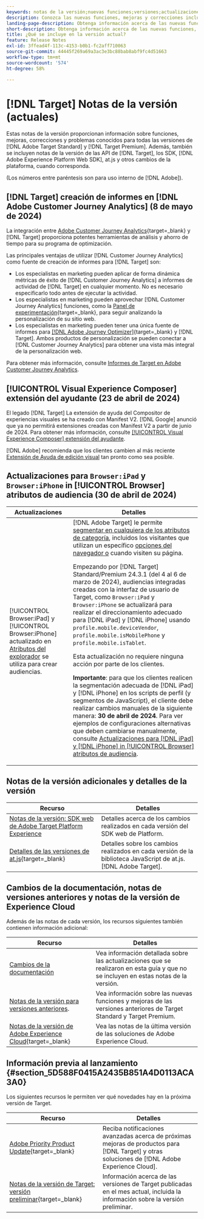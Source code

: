 ```yaml
---
keywords: notas de la versión;nuevas funciones;versiones;actualizaciones;actualización;versión;mejora;mejoras;correcciones;correcciones de errores;actualizaciones
description: Conozca las nuevas funciones, mejoras y correcciones incluidas en la versión actual de  [!DNL Adobe Target], incluidos SDK, API y bibliotecas de JavaScript.
landing-page-description: Obtenga información acerca de las nuevas funciones, mejoras y correcciones incluidas en la versión actual de  [!DNL Adobe Target].
short-description: Obtenga información acerca de las nuevas funciones, mejoras y correcciones incluidas en la versión actual de  [!DNL Adobe Target].
title: ¿Qué se incluye en la versión actual?
feature: Release Notes
exl-id: 3ffead4f-113c-4153-b0b1-fc2aff710063
source-git-commit: 44445f269a69a3ac3e3bc88bab8abf9fc4d51663
workflow-type: tm+mt
source-wordcount: '574'
ht-degree: 58%

---
```


# [!DNL Target] Notas de la versión (actuales)

Estas notas de la versión proporcionan información sobre funciones, mejoras, correcciones y problemas conocidos para todas las versiones de [!DNL Adobe Target Standard] y [!DNL Target Premium]. Además, también se incluyen notas de la versión de las API de [!DNL Target], los SDK, [!DNL Adobe Experience Platform Web SDK], at.js y otros cambios de la plataforma, cuando corresponda.

(Los números entre paréntesis son para uso interno de [!DNL Adobe]).

## [!DNL Target] creación de informes en [!DNL Adobe Customer Journey Analytics] (8 de mayo de 2024)

La integración entre [Adobe Customer Journey Analytics](https://experienceleague.adobe.com/en/docs/customer-journey-analytics){target=_blank} y [!DNL Target] proporciona potentes herramientas de análisis y ahorro de tiempo para su programa de optimización.

Las principales ventajas de utilizar [!DNL Customer Journey Analytics] como fuente de creación de informes para [!DNL Target] son:

* Los especialistas en marketing pueden aplicar de forma dinámica métricas de éxito de [!DNL Customer Journey Analytics] a informes de actividad de [!DNL Target] en cualquier momento. No es necesario especificarlo todo antes de ejecutar la actividad.
* Los especialistas en marketing pueden aprovechar [!DNL Customer Journey Analytics] funciones, como la [Panel de experimentación](https://experienceleague.adobe.com/en/docs/analytics-platform/using/cja-workspace/panels/experimentation){target=_blank}, para seguir analizando la personalización de su sitio web.
* Los especialistas en marketing pueden tener una única fuente de informes para [[!DNL Adobe Journey Optimizer]](https://experienceleague.adobe.com/en/docs/journey-optimizer/using/reporting/cja-ajo){target=_blank} y [!DNL Target]. Ambos productos de personalización se pueden conectar a [!DNL Customer Journey Analytics] para obtener una vista más integral de la personalización web.

Para obtener más información, consulte [Informes de Target en Adobe Customer Journey Analytics](/help/main/c-integrating-target-with-mac/cja/target-reporting-in-cja.md).

## [!UICONTROL Visual Experience Composer] extensión del ayudante (23 de abril de 2024)

El legado [!DNL Target] La extensión de ayuda del Compositor de experiencias visuales se ha creado con Manifest V2. [!DNL Google] anunció que ya no permitirá extensiones creadas con Manifest V2 a partir de junio de 2024. Para obtener más información, consulte [[!UICONTROL Visual Experience Composer] extensión del ayudante](/help/main/c-experiences/c-visual-experience-composer/r-troubleshoot-composer/vec-helper-browser-extension.md).

[!DNL Adobe] recomienda que los clientes cambien al más reciente [Extensión de Ayuda de edición visual](/help/main/c-experiences/c-visual-experience-composer/r-troubleshoot-composer/visual-editing-helper-extension.md) tan pronto como sea posible.

## Actualizaciones para `Browser:iPad` y `Browser:iPhone` in [!UICONTROL Browser] atributos de audiencia (30 de abril de 2024)

| Actualizaciones | Detalles |
|--- |--- |
| [!UICONTROL Browser:iPad] y [!UICONTROL Browser:iPhone] actualizado en [Atributos del explorador](/help/main/c-target/c-audiences/c-target-rules/browser.md) se utiliza para crear audiencias. | [!DNL Adobe Target] le permite [segmentar en cualquiera de los atributos de categoría](/help/main/c-target/c-audiences/c-target-rules/target-rules.md), incluidos los visitantes que utilizan un específico [opciones del navegador o](/help/main/c-target/c-audiences/c-target-rules/browser.md) cuando visiten su página.<P>Empezando por [!DNL Target] Standard/Premium 24.3.1 (del 4 al 6 de marzo de 2024), audiencias integradas creadas con la interfaz de usuario de Target, como `Browser:iPad` y `Browser:iPhone` se actualizará para realizar el direccionamiento adecuado para [!DNL iPad] y [!DNL iPhone] usando `profile.mobile.deviceVendor`, `profile.mobile.isMobilePhone` y `profile.mobile.isTablet`.<P>Esta actualización no requiere ninguna acción por parte de los clientes.<p><B>Importante</b>: para que los clientes realicen la segmentación adecuada de [!DNL iPad] y [!DNL iPhone] en los scripts de perfil (y segmentos de JavaScript), el cliente debe realizar cambios manuales de la siguiente manera: **30 de abril de 2024**. Para ver ejemplos de configuraciones alternativas que deben cambiarse manualmente, consulte [Actualizaciones para [!DNL iPad] y [!DNL iPhone] in [!UICONTROL Browser] atributos de audiencia](/help/main/c-target/c-audiences/c-target-rules/browser.md#updates). |

## Notas de la versión adicionales y detalles de la versión

| Recurso | Detalles |
|--- |--- |
| [Notas de la versión: SDK web de Adobe Target Platform Experience](https://experienceleague.adobe.com/docs/experience-platform/edge/release-notes.html?lang=es) | Detalles acerca de los cambios realizados en cada versión del SDK web de Platform. |
| [Detalles de las versiones de at.js](https://experienceleague.corp.adobe.com/docs/target-dev/developer/client-side/at-js-implementation/target-atjs-versions.html?lang=es){target=_blank} | Detalles sobre los cambios realizados en cada versión de la biblioteca JavaScript de at.js. [!DNL Adobe Target]. |

## Cambios de la documentación, notas de versiones anteriores y notas de la versión de Experience Cloud

Además de las notas de cada versión, los recursos siguientes también contienen información adicional:

| Recurso | Detalles |
|--- |--- |
| [Cambios de la documentación](/help/main/r-release-notes/doc-change.md) | Vea información detallada sobre las actualizaciones que se realizaron en esta guía y que no se incluyen en estas notas de la versión. |
| [Notas de la versión para versiones anteriores](/help/main/r-release-notes/release-notes-for-previous-releases.md). | Vea información sobre las nuevas funciones y mejoras de las versiones anteriores de Target Standard y Target Premium. |
| [Notas de la versión de Adobe Experience Cloud](https://experienceleague.adobe.com/docs/release-notes/experience-cloud/current.html?lang=es){target=_blank} | Vea las notas de la última versión de las soluciones de Adobe Experience Cloud. |

## Información previa al lanzamiento {#section_5D588F0415A2435B851A4D0113ACA3A0}

Los siguientes recursos le permiten ver qué novedades hay en la próxima versión de Target.

| Recurso | Detalles |
|--- |--- |
| [Adobe Priority Product Update](https://www.adobe.com/subscription/priority-product-update.html){target=_blank} | Reciba notificaciones avanzadas acerca de próximas mejoras de productos para [!DNL Target] y otras soluciones de [!DNL Adobe Experience Cloud]. |
| [Notas de la versión de Target: versión preliminar](/help/main/r-release-notes/target-release-notes.md){target=_blank} | Información acerca de las versiones de Target publicadas en el mes actual, incluida la información sobre la versión preliminar. |
